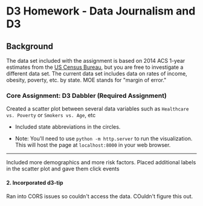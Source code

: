 
# D3 Homework - Data Journalism and D3



## Background

The data set included with the assignment is based on 2014 ACS 1-year estimates from the [US Census Bureau](https://data.census.gov/cedsci/), but you are free to investigate a different data set. The current data set includes data on rates of income, obesity, poverty, etc. by state. MOE stands for "margin of error."


### Core Assignment: D3 Dabbler (Required Assignment)



Created a scatter plot between several data variables such as `Healthcare vs. Poverty` or `Smokers vs. Age`, etc


* Included state abbreviations in the circles.

* Note: You'll need to use `python -m http.server` to run the visualization. This will host the page at `localhost:8000` in your web browser.

- - -



Included more demographics and more risk factors. Placed additional labels in the scatter plot and gave them click events


#### 2. Incorporated d3-tip

Ran into CORS issues so couldn't access the data.  COuldn't figure this out.

